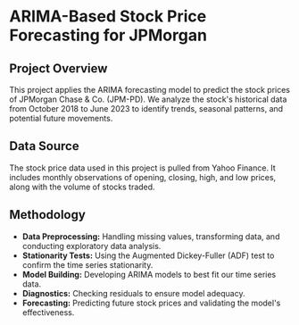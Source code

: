 # ARIMA-Based Stock Price Forecasting for JPMorgan

## Project Overview
This project applies the ARIMA forecasting model to predict the stock prices of JPMorgan Chase & Co. (JPM-PD). We analyze the stock's historical data from October 2018 to June 2023 to identify trends, seasonal patterns, and potential future movements.

## Data Source
The stock price data used in this project is pulled from Yahoo Finance. It includes monthly observations of opening, closing, high, and low prices, along with the volume of stocks traded.

## Methodology
- **Data Preprocessing:** Handling missing values, transforming data, and conducting exploratory data analysis.
- **Stationarity Tests:** Using the Augmented Dickey-Fuller (ADF) test to confirm the time series stationarity.
- **Model Building:** Developing ARIMA models to best fit our time series data.
- **Diagnostics:** Checking residuals to ensure model adequacy.
- **Forecasting:** Predicting future stock prices and validating the model's effectiveness.
